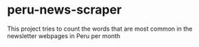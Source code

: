# peru-news-scraper
This project tries to count the words that are most common in the newsletter webpages in Peru per month
